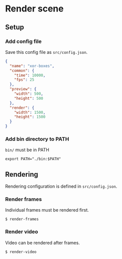 Render scene
============

Setup
-----

### Add config file

Save this config file as `src/config.json`.

```json
{
  "name": "xor-boxes",
  "common": {
    "time": 10000,
    "fps": 25
  },
  "preview": {
    "width": 500,
    "height": 500
  },
  "render": {
    "width": 1500,
    "height": 1500
  }
}

```

### Add bin directory to PATH

`bin/` must be in PATH

```
export PATH="./bin:$PATH"
```

Rendering
---------

Rendering configuration is defined in `src/config.json`.

### Render frames

Individual frames must be rendered first.

```
$ render-frames
```

### Render video

Video can be rendered after frames.

```
$ render-video
```
